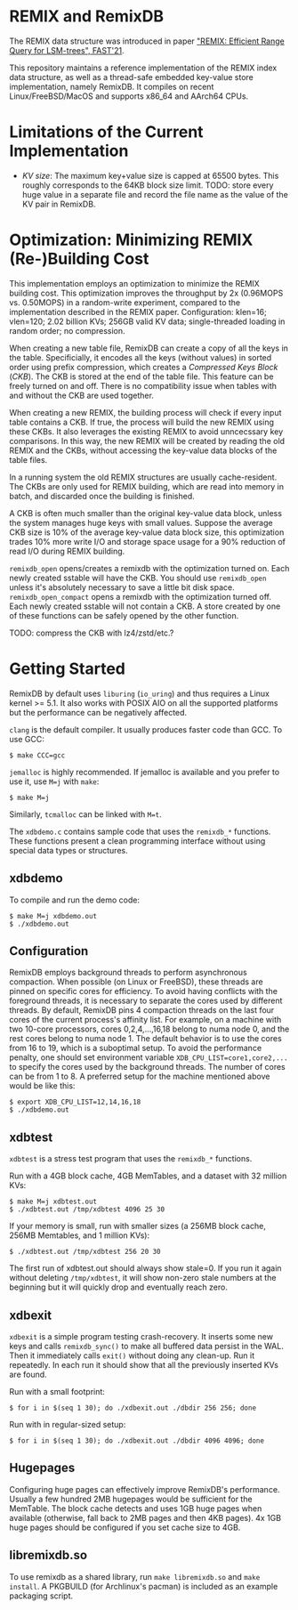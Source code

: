 # REMIX and RemixDB

The REMIX data structure was introduced in paper ["REMIX: Efficient Range Query for LSM-trees", FAST'21](https://www.usenix.org/conference/fast21/presentation/zhong).

This repository maintains a reference implementation of the REMIX index data structure,
as well as a thread-safe embedded key-value store implementation, namely RemixDB.
It compiles on recent Linux/FreeBSD/MacOS and supports x86\_64 and AArch64 CPUs.

# Limitations of the Current Implementation

* *KV size*: The maximum key+value size is capped at 65500 bytes.
This roughly corresponds to the 64KB block size limit.
TODO: store every huge value in a separate file and record the file name as the value of the KV pair in RemixDB.

# Optimization: Minimizing REMIX (Re-)Building Cost

This implementation employs an optimization to minimize the REMIX building cost.
This optimization improves the throughput by 2x (0.96MOPS vs. 0.50MOPS) in a random-write experiment, compared to the implementation described in the REMIX paper.
Configuration: klen=16; vlen=120; 2.02 billion KVs; 256GB valid KV data; single-threaded loading in random order; no compression.

When creating a new table file, RemixDB can create a copy of all the keys in the table.
Specificially, it encodes all the keys (without values) in sorted order using prefix compression, which creates a *Compressed Keys Block* (*CKB*).
The CKB is stored at the end of the table file.
This feature can be freely turned on and off. There is no compatibility issue when tables with and without the CKB are used together.

When creating a new REMIX, the building process will check if every input table contains a CKB.
If true, the process will build the new REMIX using these CKBs. It also leverages the existing REMIX to avoid unncecssary key comparisons.
In this way, the new REMIX will be created by reading the old REMIX and the CKBs, without accessing the key-value data blocks of the table files.

In a running system the old REMIX structures are usually cache-resident.
The CKBs are only used for REMIX building, which are read into memory in batch, and discarded once the building is finished.

A CKB is often much smaller than the original key-value data block, unless the system manages huge keys with small values.
Suppose the average CKB size is 10% of the average key-value data block size,
this optimization trades 10% more write I/O and storage space usage for a 90% reduction of read I/O during REMIX building.

`remixdb_open` opens/creates a remixdb with the optimization turned on. Each newly created sstable will have the CKB.
You should use `remixdb_open` unless it's absolutely necessary to save a little bit disk space.
`remixdb_open_compact` opens a remixdb with the optimization turned off. Each newly created sstable will not contain a CKB.
A store created by one of these functions can be safely opened by the other function.

TODO: compress the CKB with lz4/zstd/etc.?

# Getting Started

RemixDB by default uses `liburing` (`io_uring`) and thus requires a Linux kernel >= 5.1.
It also works with POSIX AIO on all the supported platforms but the performance can be negatively affected.

`clang` is the default compiler. It usually produces faster code than GCC. To use GCC:

    $ make CCC=gcc

`jemalloc` is highly recommended. If jemalloc is available and you prefer to use it, use `M=j` with `make`:

    $ make M=j

Similarly, `tcmalloc` can be linked with `M=t`.

The `xdbdemo.c` contains sample code that uses the `remixdb_*` functions.
These functions present a clean programming interface without using special data types or structures.

## xdbdemo
To compile and run the demo code:

    $ make M=j xdbdemo.out
    $ ./xdbdemo.out

## Configuration

RemixDB employs background threads to perform asynchronous compaction.
When possible (on Linux or FreeBSD), these threads are pinned on specific cores for efficiency.
To avoid having conflicts with the foreground threads, it is necessary to separate the cores used by different threads.
By default, RemixDB pins 4 compaction threads on the last four cores of the current process's affinity list.
For example, on a machine with two 10-core processors, cores 0,2,4,...,16,18 belong to numa node 0,
and the rest cores belong to numa node 1.
The default behavior is to use the cores from 16 to 19, which is a suboptimal setup.
To avoid the performance penalty, one should set environment variable `XDB_CPU_LIST=core1,core2,...`
to specify the cores used by the background threads.
The number of cores can be from 1 to 8.
A preferred setup for the machine mentioned above would be like this:

```
$ export XDB_CPU_LIST=12,14,16,18
$ ./xdbdemo.out
```

## xdbtest

`xdbtest` is a stress test program that uses the `remixdb_*` functions.

Run with a 4GB block cache, 4GB MemTables, and a dataset with 32 million KVs:

    $ make M=j xdbtest.out
    $ ./xdbtest.out /tmp/xdbtest 4096 25 30

If your memory is small, run with smaller sizes (a 256MB block cache, 256MB Memtables, and 1 million KVs):

    $ ./xdbtest.out /tmp/xdbtest 256 20 30

The first run of xdbtest.out should always show stale=0.
If you run it again without deleting `/tmp/xdbtest`, it will show non-zero stale numbers at the beginning but it will quickly drop and eventually reach zero.

## xdbexit

`xdbexit` is a simple program testing crash-recovery.
It inserts some new keys and calls `remixdb_sync()` to make all buffered data persist in the WAL.
Then it immediately calls `exit()` without doing any clean-up.
Run it repeatedly. In each run it should show that all the previously inserted KVs are found.

Run with a small footprint:

    $ for i in $(seq 1 30); do ./xdbexit.out ./dbdir 256 256; done

Run with in regular-sized setup:

    $ for i in $(seq 1 30); do ./xdbexit.out ./dbdir 4096 4096; done

## Hugepages

Configuring huge pages can effectively improve RemixDB's performance.
Usually a few hundred 2MB hugepages would be sufficient for the MemTable.
The block cache detects and uses 1GB huge pages when available (otherwise, fall back to 2MB pages and then 4KB pages).
4x 1GB huge pages should be configured if you set cache size to 4GB.

## libremixdb.so

To use remixdb as a shared library, run `make libremixdb.so` and `make install`.
A PKGBUILD (for Archlinux's pacman) is included as an example packaging script.
